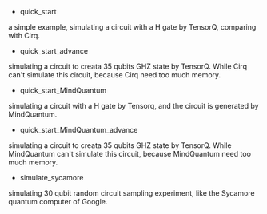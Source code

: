 - quick_start


a simple example, simulating a circuit with a H gate by TensorQ, comparing with Cirq.

- quick_start_advance


simulating a circuit to creata 35 qubits GHZ state by TensorQ. While Cirq can't simulate this circuit, because Cirq need too much memory.

- quick_start_MindQuantum


simulating a circuit with a H gate by Tensorq, and the circuit is generated by MindQuantum.

- quick_start_MindQuantum_advance

simulating a circuit to creata 35 qubits GHZ state by TensorQ. While MindQuantum can't simulate this circuit, because MindQuantum need too much memory.

- simulate_sycamore

simulating 30 qubit random circuit sampling experiment, like the Sycamore quantum computer of Google.

